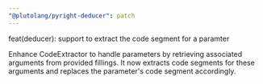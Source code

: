 ```yaml
---
"@plutolang/pyright-deducer": patch
---
```


feat(deducer): support to extract the code segment for a paramter

Enhance CodeExtractor to handle parameters by retrieving associated arguments from provided fillings. It now extracts code segments for these arguments and replaces the parameter's code segment accordingly.
